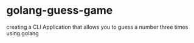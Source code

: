 # golang-guess-game
creating a CLI Application that allows you to guess a number three times using golang
